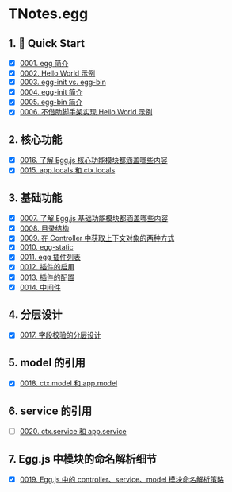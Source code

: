 # TNotes.egg


## 1. 🚀 Quick Start

- [x] [0001. egg 简介](https://tnotesjs.github.io/TNotes.egg/notes/0001.%20egg%20%E7%AE%80%E4%BB%8B/README)
- [x] [0002. Hello World 示例](https://tnotesjs.github.io/TNotes.egg/notes/0002.%20Hello%20World%20%E7%A4%BA%E4%BE%8B/README)
- [x] [0003. egg-init vs. egg-bin](https://tnotesjs.github.io/TNotes.egg/notes/0003.%20egg-init%20vs.%20egg-bin/README)
- [x] [0004. egg-init 简介](https://tnotesjs.github.io/TNotes.egg/notes/0004.%20egg-init%20%E7%AE%80%E4%BB%8B/README)
- [x] [0005. egg-bin 简介](https://tnotesjs.github.io/TNotes.egg/notes/0005.%20egg-bin%20%E7%AE%80%E4%BB%8B/README)
- [x] [0006. 不借助脚手架实现 Hello World 示例](https://tnotesjs.github.io/TNotes.egg/notes/0006.%20%E4%B8%8D%E5%80%9F%E5%8A%A9%E8%84%9A%E6%89%8B%E6%9E%B6%E5%AE%9E%E7%8E%B0%20Hello%20World%20%E7%A4%BA%E4%BE%8B/README)

## 2. 核心功能

- [x] [0016. 了解 Egg.js 核心功能模块都涵盖哪些内容](https://tnotesjs.github.io/TNotes.egg/notes/0016.%20%E4%BA%86%E8%A7%A3%20Egg.js%20%E6%A0%B8%E5%BF%83%E5%8A%9F%E8%83%BD%E6%A8%A1%E5%9D%97%E9%83%BD%E6%B6%B5%E7%9B%96%E5%93%AA%E4%BA%9B%E5%86%85%E5%AE%B9/README)
- [x] [0015. app.locals 和 ctx.locals](https://tnotesjs.github.io/TNotes.egg/notes/0015.%20app.locals%20%E5%92%8C%20ctx.locals/README)

## 3. 基础功能

- [x] [0007. 了解 Egg.js 基础功能模块都涵盖哪些内容](https://tnotesjs.github.io/TNotes.egg/notes/0007.%20%E4%BA%86%E8%A7%A3%20Egg.js%20%E5%9F%BA%E7%A1%80%E5%8A%9F%E8%83%BD%E6%A8%A1%E5%9D%97%E9%83%BD%E6%B6%B5%E7%9B%96%E5%93%AA%E4%BA%9B%E5%86%85%E5%AE%B9/README)
- [x] [0008. 目录结构](https://tnotesjs.github.io/TNotes.egg/notes/0008.%20%E7%9B%AE%E5%BD%95%E7%BB%93%E6%9E%84/README)
- [x] [0009. 在 Controller 中获取上下文对象的两种方式](https://tnotesjs.github.io/TNotes.egg/notes/0009.%20%E5%9C%A8%20Controller%20%E4%B8%AD%E8%8E%B7%E5%8F%96%E4%B8%8A%E4%B8%8B%E6%96%87%E5%AF%B9%E8%B1%A1%E7%9A%84%E4%B8%A4%E7%A7%8D%E6%96%B9%E5%BC%8F/README)
- [x] [0010. egg-static](https://tnotesjs.github.io/TNotes.egg/notes/0010.%20egg-static/README)
- [x] [0011. egg 插件列表](https://tnotesjs.github.io/TNotes.egg/notes/0011.%20egg%20%E6%8F%92%E4%BB%B6%E5%88%97%E8%A1%A8/README)
- [x] [0012. 插件的启用](https://tnotesjs.github.io/TNotes.egg/notes/0012.%20%E6%8F%92%E4%BB%B6%E7%9A%84%E5%90%AF%E7%94%A8/README)
- [x] [0013. 插件的配置](https://tnotesjs.github.io/TNotes.egg/notes/0013.%20%E6%8F%92%E4%BB%B6%E7%9A%84%E9%85%8D%E7%BD%AE/README)
- [x] [0014. 中间件](https://tnotesjs.github.io/TNotes.egg/notes/0014.%20%E4%B8%AD%E9%97%B4%E4%BB%B6/README)

## 4. 分层设计

- [x] [0017. 字段校验的分层设计](https://tnotesjs.github.io/TNotes.egg/notes/0017.%20%E5%AD%97%E6%AE%B5%E6%A0%A1%E9%AA%8C%E7%9A%84%E5%88%86%E5%B1%82%E8%AE%BE%E8%AE%A1/README)

## 5. model 的引用

- [x] [0018. ctx.model 和 app.model](https://tnotesjs.github.io/TNotes.egg/notes/0018.%20ctx.model%20%E5%92%8C%20app.model/README)

## 6. service 的引用

- [ ] [0020. ctx.service 和 app.service](https://tnotesjs.github.io/TNotes.egg/notes/0020.%20ctx.service%20%E5%92%8C%20app.service/README)

## 7. Egg.js 中模块的命名解析细节

- [x] [0019. Egg.js 中的 controller、service、model 模块命名解析策略](https://tnotesjs.github.io/TNotes.egg/notes/0019.%20Egg.js%20%E4%B8%AD%E7%9A%84%20controller%E3%80%81service%E3%80%81model%20%E6%A8%A1%E5%9D%97%E5%91%BD%E5%90%8D%E8%A7%A3%E6%9E%90%E7%AD%96%E7%95%A5/README)
